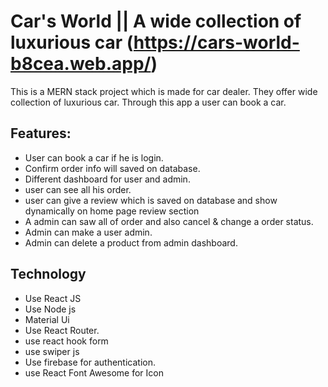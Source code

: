 # Car's World || A wide collection of luxurious car (https://cars-world-b8cea.web.app/)

This is a MERN stack project which is made for car dealer. They offer wide collection of luxurious car. Through this app  a user can book a car.

## Features:
- User can book a car if he is login.
- Confirm order info will saved on database.
- Different dashboard for user and admin.
- user can see all his order.
- user can give a review which is saved on database and show dynamically on home page review section
- A admin can saw all of order and also cancel & change a order status.
- Admin can make a user admin.
- Admin can delete a product from admin dashboard.

## Technology
- Use React JS
- Use Node js
- Material Ui
- Use React Router.
- use react hook form
- use swiper js
- Use firebase for authentication.
-  use React Font Awesome for Icon
